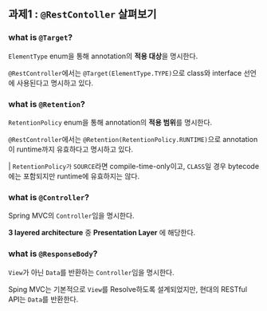 ## 과제1 : `@RestContoller` 살펴보기

### what is `@Target`?

`ElementType` enum을 통해 annotation의 **적용 대상**을 명시한다.

`@RestController`에서는 `@Target(ElementType.TYPE)`으로 class와 interface 선언에 사용된다고 명시하고 있다.

### what is `@Retention`?

`RetentionPolicy` enum을 통해 annotation의 **적용 범위**를 명시한다.

`@RestController`에서는 `@Retention(RetentionPolicy.RUNTIME)`으로 annotation이 runtime까지 유효하다고 명시하고 있다.

| `RetentionPolicy가` `SOURCE`라면 compile-time-only이고, `CLASS`일 경우 bytecode에는 포함되지만 runtime에 유효하지는 않다.

### what is `@Controller`?

Spring MVC의 `Controller`임을 명시한다.

**3 layered architecture** 중 **Presentation Layer** 에 해당한다.

### what is `@ResponseBody`?

`View`가 아닌 `Data`를 반환하는 `Controller`임을 명시한다.

Sping MVC는 기본적으로 `View`를 Resolve하도록 설계되었지만, 현대의 RESTful API는 `Data`를 반환한다.
